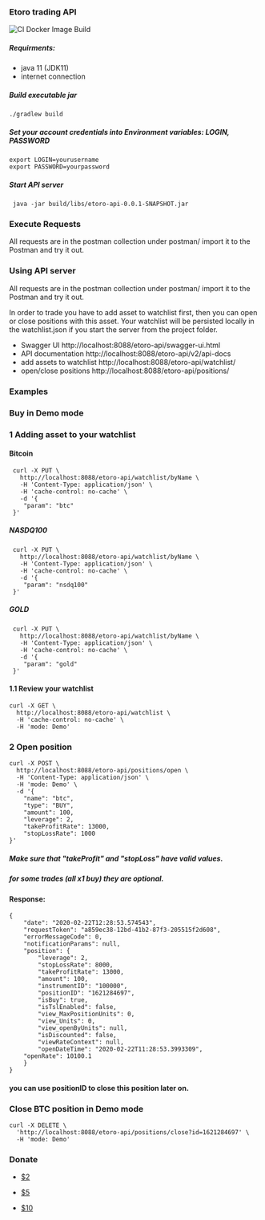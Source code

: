 ### Etoro trading API
![CI Docker Image Build](https://github.com/mkjiau/etoro-api/workflows/CI%20Docker%20Image%20Build/badge.svg?branch=master)

##### Requirments:
- java 11 (JDK11)
- internet connection

##### Build executable jar
````
./gradlew build
````
##### Set your account credentials into Environment variables: LOGIN, PASSWORD
````
export LOGIN=yourusername
export PASSWORD=yourpassword
````
##### Start API server
````
 java -jar build/libs/etoro-api-0.0.1-SNAPSHOT.jar
````
### Execute Requests

 All requests are in the postman collection under postman/
 import it to the Postman and try it out.

### Using API server

 All requests are in the postman collection under postman/
 import it to the Postman and try it out.

In order to trade you have to add asset to watchlist first, then you can open or close positions with this asset.
Your watchlist will be persisted locally in the watchlist.json if you start the server from the project folder.

- Swagger UI http://localhost:8088/etoro-api/swagger-ui.html
- API documentation http://localhost:8088/etoro-api/v2/api-docs
- add assets to watchlist http://localhost:8088/etoro-api/watchlist/
- open/close positions http://localhost:8088/etoro-api/positions/


### Examples

### Buy in Demo mode
### 1 Adding asset to your watchlist
#### Bitcoin
````
 curl -X PUT \
   http://localhost:8088/etoro-api/watchlist/byName \
   -H 'Content-Type: application/json' \
   -H 'cache-control: no-cache' \
   -d '{
 	"param": "btc"
 }'
````
##### NASDQ100
````
 curl -X PUT \
   http://localhost:8088/etoro-api/watchlist/byName \
   -H 'Content-Type: application/json' \
   -H 'cache-control: no-cache' \
   -d '{
 	"param": "nsdq100"
 }'
````
##### GOLD
````
 curl -X PUT \
   http://localhost:8088/etoro-api/watchlist/byName \
   -H 'Content-Type: application/json' \
   -H 'cache-control: no-cache' \
   -d '{
 	"param": "gold"
 }'
````
#### 1.1 Review your watchlist
````
curl -X GET \
  http://localhost:8088/etoro-api/watchlist \
  -H 'cache-control: no-cache' \
  -H 'mode: Demo'
````
### 2 Open position 
````
curl -X POST \
  http://localhost:8088/etoro-api/positions/open \
  -H 'Content-Type: application/json' \
  -H 'mode: Demo' \
  -d '{
	"name": "btc",
	"type": "BUY",
	"amount": 100,
	"leverage": 2,
	"takeProfitRate": 13000,
	"stopLossRate": 1000
}'
````
##### Make sure that "takeProfit" and "stopLoss" have valid values.
##### for some trades (all x1 buy) they are optional.
#### Response:
````
{
    "date": "2020-02-22T12:28:53.574543",
    "requestToken": "a859ec38-12bd-41b2-87f3-205515f2d608",
    "errorMessageCode": 0,
    "notificationParams": null,
    "position": {
        "leverage": 2,
        "stopLossRate": 8000,
        "takeProfitRate": 13000,
        "amount": 100,
        "instrumentID": "100000",
        "positionID": "1621284697",
        "isBuy": true,
        "isTslEnabled": false,
        "view_MaxPositionUnits": 0,
        "view_Units": 0,
        "view_openByUnits": null,
        "isDiscounted": false,
        "viewRateContext": null,
        "openDateTime": "2020-02-22T11:28:53.3993309",
	"openRate": 10100.1
    }
}
````
#### you can use positionID to close this position later on.

### Close BTC position in Demo mode
````
curl -X DELETE \
  'http://localhost:8088/etoro-api/positions/close?id=1621284697' \
  -H 'mode: Demo'
````
### Donate

* [$2](https://www.paypal.me/oleh2208/2)

* [$5](https://www.paypal.me/oleh2208/5)

* [$10](https://www.paypal.me/oleh2208/10)
